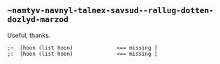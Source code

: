 ## `~namtyv-navnyl-talnex-savsud--rallug-dotten-dozlyd-marzod`
Useful, thanks.

```
;~  [hoon (list hoon)              <== missing ]
;:  [hoon (list hoon)              <== missing ]
```
